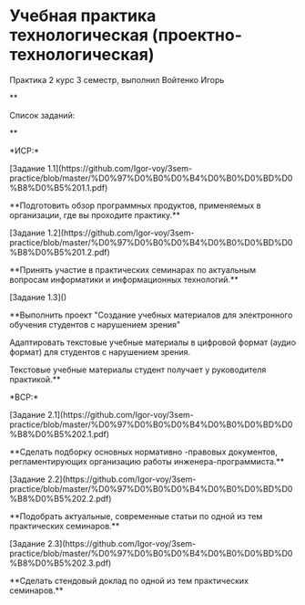 # Учебная практика технологическая (проектно-технологическая)
<p>Практика 2 курс 3 семестр, выполнил Войтенко Игорь</p>
**<p>Список заданий:</p>**
<p>*ИСР:*</p>
<p>[Задание 1.1](https://github.com/Igor-voy/3sem-practice/blob/master/%D0%97%D0%B0%D0%B4%D0%B0%D0%BD%D0%B8%D0%B5%201.1.pdf)</p>
<p>**Подготовить  обзор программных продуктов, применяемых в организации, где вы проходите практику.**</p>
<p>[Задание 1.2](https://github.com/Igor-voy/3sem-practice/blob/master/%D0%97%D0%B0%D0%B4%D0%B0%D0%BD%D0%B8%D0%B5%201.2.pdf)</p>
<p>**Принять участие в практических семинарах по актуальным вопросам информатики и информационных технологий.**</p>
<p>[Задание 1.3]()</p>
<p>**Выполнить проект "Создание учебных материалов для электронного обучения студентов с нарушением зрения"</p>
<p>Адаптировать текстовые учебные материалы в цифровой формат (аудио формат) для студентов с нарушением зрения.</p>
<p>Текстовые учебные материалы студент получает у руководителя практикой.**</p>
<p>*ВСР:*</p>
<p>[Задание 2.1](https://github.com/Igor-voy/3sem-practice/blob/master/%D0%97%D0%B0%D0%B4%D0%B0%D0%BD%D0%B8%D0%B5%202.1.pdf)</p>
<p>**Сделать подборку основных нормативно -правовых документов, регламентирующих организацию работы инженера-программиста.**</p>
<p>[Задание 2.2](https://github.com/Igor-voy/3sem-practice/blob/master/%D0%97%D0%B0%D0%B4%D0%B0%D0%BD%D0%B8%D0%B5%202.2.pdf)</p>
<p>**Подобрать актуальные, современные статьи по одной из тем практических семинаров.**</p>
<p>[Задание 2.3](https://github.com/Igor-voy/3sem-practice/blob/master/%D0%97%D0%B0%D0%B4%D0%B0%D0%BD%D0%B8%D0%B5%202.3.pdf)</p>
<p>**Сделать стендовый доклад по одной из тем практических семинаров.**</p>
